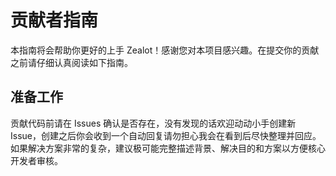 # 贡献者指南

本指南将会帮助你更好的上手 Zealot！感谢您对本项目感兴趣。在提交你的贡献之前请仔细认真阅读如下指南。

## 准备工作

贡献代码前请在 Issues 确认是否存在，没有发现的话欢迎动动小手创建新 Issue，创建之后你会收到一个自动回复请勿担心我会在看到后尽快整理并回应。
如果解决方案非常的复杂，建议极可能完整描述背景、解决目的和方案以方便核心开发者审核。
